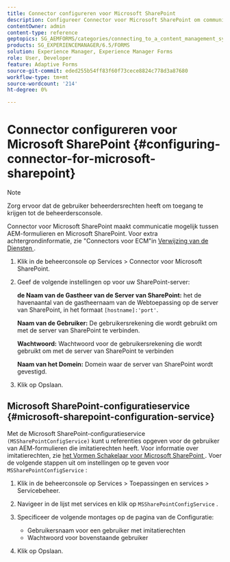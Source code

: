 ```yaml
---
title: Connector configureren voor Microsoft SharePoint
description: Configureer Connector voor Microsoft SharePoint om communicatie tussen AEM-formulieren en Microsoft SharePoint mogelijk te maken.
contentOwner: admin
content-type: reference
geptopics: SG_AEMFORMS/categories/connecting_to_a_content_management_system
products: SG_EXPERIENCEMANAGER/6.5/FORMS
solution: Experience Manager, Experience Manager Forms
role: User, Developer
feature: Adaptive Forms
source-git-commit: eded255b54ff83f60f73cece8824c778d3a87680
workflow-type: tm+mt
source-wordcount: '214'
ht-degree: 0%

---
```


# Connector configureren voor Microsoft SharePoint {#configuring-connector-for-microsoft-sharepoint}

>[!NOTE]
> 
> Zorg ervoor dat de gebruiker beheerdersrechten heeft om toegang te krijgen tot de beheerdersconsole.

Connector voor Microsoft SharePoint maakt communicatie mogelijk tussen AEM-formulieren en Microsoft SharePoint. Voor extra achtergrondinformatie, zie &quot;Connectors voor ECM&quot;in [ Verwijzing van de Diensten ](https://www.adobe.com/go/learn_aemforms_services_63).

1. Klik in de beheerconsole op Services > Connector voor Microsoft SharePoint.
1. Geef de volgende instellingen op voor uw SharePoint-server:

   **de Naam van de Gastheer van de Server van SharePoint:** het de havenaantal van de gastheernaam van de Webtoepassing op de server van SharePoint, in het formaat `[hostname]:'port'`.

   **Naam van de Gebruiker:** De gebruikersrekening die wordt gebruikt om met de server van SharePoint te verbinden.

   **Wachtwoord:** Wachtwoord voor de gebruikersrekening die wordt gebruikt om met de server van SharePoint te verbinden

   **Naam van het Domein:** Domein waar de server van SharePoint wordt gevestigd.

1. Klik op Opslaan.

## Microsoft SharePoint-configuratieservice {#microsoft-sharepoint-configuration-service}

Met de Microsoft SharePoint-configuratieservice `(MSSharePointConfigService)` kunt u referenties opgeven voor de gebruiker van AEM-formulieren die imitatierechten heeft. Voor informatie over imitatierechten, zie [ het Vormen Schakelaar voor Microsoft SharePoint ](https://help.adobe.com/en_US/AEMForms/6.1/SharePointConfig/index.html). Voer de volgende stappen uit om instellingen op te geven voor `MSSharePointConfigService` :

1. Klik in de beheerconsole op Services > Toepassingen en services > Servicebeheer.
1. Navigeer in de lijst met services en klik op `MSSharePointConfigService` .
1. Specificeer de volgende montages op de pagina van de Configuratie:

   * Gebruikersnaam voor een gebruiker met imitatierechten
   * Wachtwoord voor bovenstaande gebruiker

1. Klik op Opslaan.
